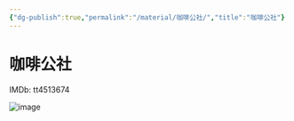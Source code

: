 ```yaml
---
{"dg-publish":true,"permalink":"/material/咖啡公社/","title":"咖啡公社"}
---
```



# 咖啡公社

IMDb: tt4513674

![image](https://img3.doubanio.com/view/photo/s_ratio_poster/public/p2365870567.webp)

